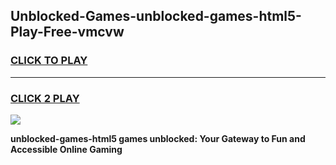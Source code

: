 
## Unblocked-Games-unblocked-games-html5-Play-Free-vmcvw
<h3>
<a href="https://premium76.site?title=unblocked-games-html5&ref=18A1">CLICK TO PLAY</a></h3>
<hr>

<h3>
<a href="https://premium76.site?title=unblocked-games-html5&ref=18A1">CLICK 2 PLAY</a>
  
</h3>

<a href="https://premium76.site?title=unblocked-games-html5&ref=18A1"><img src="https://clearcache.store/games.png"></a>


**unblocked-games-html5 games unblocked: Your Gateway to Fun and Accessible Online Gaming**
